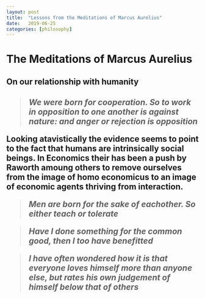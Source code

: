 ```yaml
---
layout: post
title:  "Lessons from the Meditations of Marcus Aurelius"
date:   2019-06-25
categories: [philosophy]
---
```


<h1>The Meditations of Marcus Aurelius</h1>

<h2>On our relationship with humanity<h2> 

> *We were born for cooperation. So to work in opposition to one another is against nature: and anger or rejection is opposition*

Looking atavistically the evidence seems to point to the fact that humans are intrinsically social beings. In Economics their has been a push by Raworth amoung others to remove ourselves from the image of homo economicus to an image of economic agents thriving from interaction.

> *Men are born for the sake of eachother. So either teach or tolerate*

> *Have I done something for the common good, then I too have benefitted*

> *I have often wondered how it is that everyone loves himself more than anyone else, but rates his own judgement of himself below that of others*

